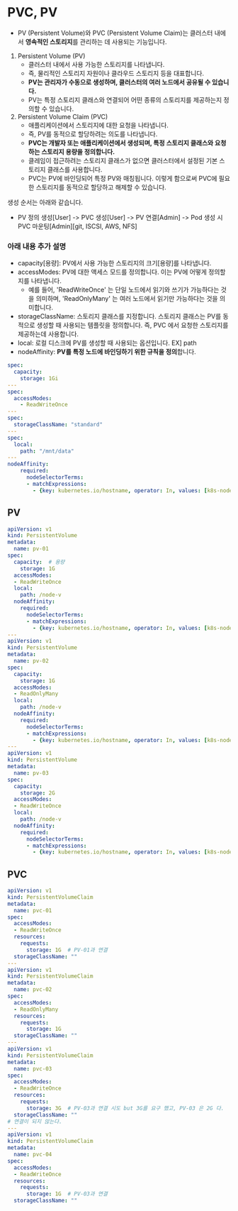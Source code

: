 # PVC, PV

* PV (Persistent Volume)와 PVC (Persistent Volume Claim)는 클러스터 내에서 **영속적인 스토리지**를 관리하는 데 사용되는 기능입니다.

1. Persistent Volume (PV)
   - 클러스터 내에서 사용 가능한 스토리지를 나타냅니다.
   - 즉, 물리적인 스토리지 자원이나 클라우드 스토리지 등을 대표합니다.
   - **PV는 관리자가 수동으로 생성하며, 클러스터의 여러 노드에서 공유될 수 있습니다.**
   - PV는 특정 스토리지 클래스와 연결되어 어떤 종류의 스토리지를 제공하는지 정의할 수 있습니다.
2. Persistent Volume Claim (PVC)
   - 애플리케이션에서 스토리지에 대한 요청을 나타냅니다.
   - 즉, PV를 동적으로 할당하려는 의도를 나타냅니다.
   - **PVC는 개발자 또는 애플리케이션에서 생성되며, 특정 스토리지 클래스와 요청하는 스토리지 용량을 정의합니다.**
   - 클레임이 접근하려는 스토리지 클래스가 없으면 클러스터에서 설정된 기본 스토리지 클래스를 사용합니다.
   - PVC는 PV에 바인딩되어 특정 PV와 매칭됩니다. 이렇게 함으로써 PVC에 필요한 스토리지를 동적으로 할당하고 해제할 수 있습니다.

생성 순서는 아래와 같습니다.

* PV 정의 생성[User] -> PVC 생성[User] -> PV 연결[Admin] -> Pod 생성 시 PVC 마운팅[Admin][git, ISCSI, AWS, NFS]

### 아래 내용 추가 설명
* capacity[용량]: PV에서 사용 가능한 스토리지의 크기[용량]를 나타냅니다.
* accessModes: PV에 대한 액세스 모드를 정의합니다. 이는 PV에 어떻게 정의할지를 나타냅니다.
  * 예를 들어, 'ReadWriteOnce' 는 단일 노드에서 읽기와 쓰기가 가능하다는 것을 의미하며, 'ReadOnlyMany' 는 여러 노드에서 읽기만 가능하다는 것을 의미합니다.
* storageClassName: 스토리지 클래스를 지정합니다. 스토리지 클래스는 PV를 동적으로 생성할 때 사용되는 템플릿을 정의합니다. 즉, PVC 에서 요청한 스토리지를 제공하는데 사용합니다.
* local: 로컬 디스크에 PV를 생성할 때 사용되는 옵션입니다. EX] path
* nodeAffinity: **PV를 특정 노드에 바인딩하기 위한 규칙을 정의**합니다.

```yaml
spec:
  capacity:
    storage: 1Gi
---
spec:
  accessModes:
    - ReadWriteOnce
---
spec:
  storageClassName: "standard"
---
spec:
  local:
    path: "/mnt/data"
---
nodeAffinity:
    required:
      nodeSelectorTerms:
      - matchExpressions:
        - {key: kubernetes.io/hostname, operator: In, values: [k8s-node1]}
```

## PV

```yaml
apiVersion: v1
kind: PersistentVolume
metadata:
  name: pv-01
spec:
  capacity:  # 용량
    storage: 1G
  accessModes:
  - ReadWriteOnce
  local:
    path: /node-v
  nodeAffinity:
    required:
      nodeSelectorTerms:
      - matchExpressions:
        - {key: kubernetes.io/hostname, operator: In, values: [k8s-node1]}
---
apiVersion: v1
kind: PersistentVolume
metadata:
  name: pv-02
spec:
  capacity:
    storage: 1G
  accessModes:
  - ReadOnlyMany
  local:
    path: /node-v
  nodeAffinity:
    required:
      nodeSelectorTerms:
      - matchExpressions:
        - {key: kubernetes.io/hostname, operator: In, values: [k8s-node1]}
---
apiVersion: v1
kind: PersistentVolume
metadata:
  name: pv-03
spec:
  capacity:
    storage: 2G
  accessModes:
  - ReadWriteOnce
  local:
    path: /node-v
  nodeAffinity:
    required:
      nodeSelectorTerms:
      - matchExpressions:
        - {key: kubernetes.io/hostname, operator: In, values: [k8s-node1]}
```

## PVC

```yaml
apiVersion: v1
kind: PersistentVolumeClaim
metadata:
  name: pvc-01
spec:
  accessModes:
  - ReadWriteOnce
  resources:
    requests:
      storage: 1G  # PV-01과 연결
  storageClassName: ""
---
apiVersion: v1
kind: PersistentVolumeClaim
metadata:
  name: pvc-02
spec:
  accessModes:
  - ReadOnlyMany
  resources:
    requests:
      storage: 1G
  storageClassName: ""
---
apiVersion: v1
kind: PersistentVolumeClaim
metadata:
  name: pvc-03
spec:
  accessModes:
  - ReadWriteOnce
  resources:
    requests:
      storage: 3G  # PV-03과 연결 시도 but 3G를 요구 했고, PV-03 은 2G 다.
  storageClassName: ""
# 연결이 되지 않는다.
---
apiVersion: v1
kind: PersistentVolumeClaim
metadata:
  name: pvc-04
spec:
  accessModes:
  - ReadWriteOnce
  resources:
    requests:
      storage: 1G  # PV-03과 연결
  storageClassName: ""
```
